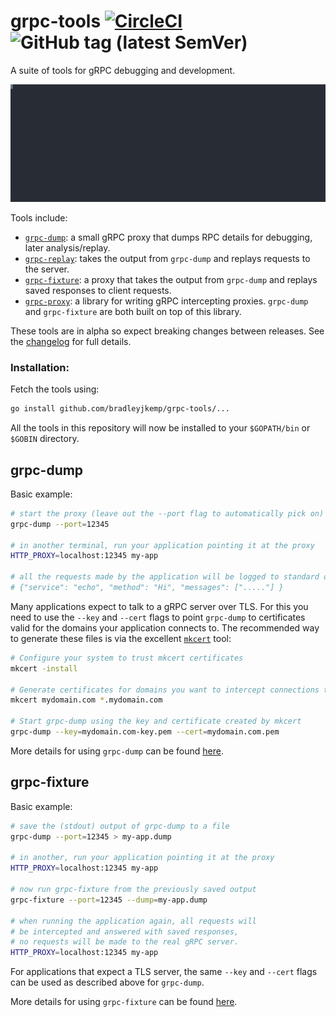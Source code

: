 # grpc-tools [![CircleCI](https://circleci.com/gh/bradleyjkemp/grpc-tools/tree/master.svg?style=svg)](https://circleci.com/gh/bradleyjkemp/grpc-tools/tree/master) ![GitHub tag (latest SemVer)](https://img.shields.io/github/tag/bradleyjkemp/grpc-tools.svg?label=version)

A suite of tools for gRPC debugging and development.

![demo](demo.svg "Simple grpc-dump demo")

Tools include:
* [`grpc-dump`](#grpc-dump): a small gRPC proxy that dumps RPC details for debugging, later analysis/replay.
* [`grpc-replay`](grpc-replay): takes the output from `grpc-dump` and replays requests to the server.
* [`grpc-fixture`](#grpc-fixture): a proxy that takes the output from `grpc-dump` and replays saved responses to client requests.
* [`grpc-proxy`](grpc-proxy): a library for writing gRPC intercepting proxies. `grpc-dump` and `grpc-fixture` are both built on top of this library.

These tools are in alpha so expect breaking changes between releases. See the [changelog](CHANGELOG.md) for full details.

### Installation:
Fetch the tools using:
```bash
go install github.com/bradleyjkemp/grpc-tools/...
```
All the tools in this repository will now be installed to your `$GOPATH/bin` or `$GOBIN` directory.

## grpc-dump

Basic example:
```bash
# start the proxy (leave out the --port flag to automatically pick on)
grpc-dump --port=12345

# in another terminal, run your application pointing it at the proxy
HTTP_PROXY=localhost:12345 my-app

# all the requests made by the application will be logged to standard output in the grpc-dump window e.g.
# {"service": "echo", "method": "Hi", "messages": ["....."] }
```

Many applications expect to talk to a gRPC server over TLS. For this you need to use the `--key` and `--cert` flags to point `grpc-dump` to certificates valid for the domains your application connects to. The recommended way to generate these files is via the excellent [`mkcert`](https://github.com/FiloSottile/mkcert) tool:
```bash
# Configure your system to trust mkcert certificates
mkcert -install

# Generate certificates for domains you want to intercept connections to
mkcert mydomain.com *.mydomain.com

# Start grpc-dump using the key and certificate created by mkcert
grpc-dump --key=mydomain.com-key.pem --cert=mydomain.com.pem
```

More details for using `grpc-dump` can be found [here](grpc-dump/README.md).

## grpc-fixture

Basic example:
```bash
# save the (stdout) output of grpc-dump to a file
grpc-dump --port=12345 > my-app.dump

# in another, run your application pointing it at the proxy
HTTP_PROXY=localhost:12345 my-app

# now run grpc-fixture from the previously saved output
grpc-fixture --port=12345 --dump=my-app.dump

# when running the application again, all requests will
# be intercepted and answered with saved responses,
# no requests will be made to the real gRPC server.
HTTP_PROXY=localhost:12345 my-app
```

For applications that expect a TLS server, the same `--key` and `--cert` flags can be used as described above for `grpc-dump`.

More details for using `grpc-fixture` can be found [here](grpc-fixture/README.md).
